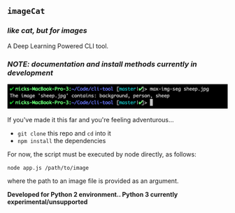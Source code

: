 ## `imageCat`  
### _like cat, but for images_

A Deep Learning Powered CLI tool.

### _NOTE: documentation and install methods currently in development_

![screen shot](sample.png)

If you've made it this far and you're feeling adventurous...
* `git clone` this repo and `cd` into it
* `npm install` the dependencies

For now, the script must be executed by node directly, as follows:
```
node app.js /path/to/image
```
where the path to an image file is provided as an argument.

**Developed for Python 2 environment.. Python 3 currently experimental/unsupported**